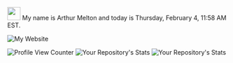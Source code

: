 <img src="https://emojis.slackmojis.com/emojis/images/1531849430/4246/blob-sunglasses.gif?1531849430" width="30"/> My name is Arthur Melton and today is Thursday, February 4, 11:58 AM EST.

![My Website](https://arthurmelton.me/)

![Profile View Counter](https://komarev.com/ghpvc/?username=AMTitan)
![Your Repository's Stats](https://github-readme-stats.vercel.app/api/top-langs/?username=AMTitan&theme=blue-green)
![Your Repository's Stats](https://github-readme-stats.vercel.app/api?username=AMTitan&show_icons=true)

